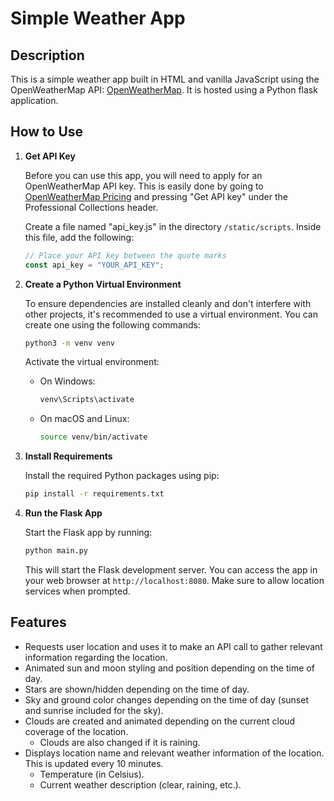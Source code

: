 # Simple Weather App

## Description
This is a simple weather app built in HTML and vanilla JavaScript using the OpenWeatherMap API: [OpenWeatherMap](https://openweathermap.org/). It is hosted using a Python flask application.

## How to Use

1. **Get API Key**

    Before you can use this app, you will need to apply for an OpenWeatherMap API key. This is easily done by going to [OpenWeatherMap Pricing](https://openweathermap.org/price) and pressing "Get API key" under the Professional Collections header.

    Create a file named "api_key.js" in the directory `/static/scripts`. Inside this file, add the following:
    ```javascript
    // Place your API key between the quote marks
    const api_key = "YOUR_API_KEY";
    ```

2. **Create a Python Virtual Environment**

    To ensure dependencies are installed cleanly and don't interfere with other projects, it's recommended to use a virtual environment. You can create one using the following commands:

    ```bash
    python3 -m venv venv
    ```

    Activate the virtual environment:
    - On Windows:
        ```bash
        venv\Scripts\activate
        ```
    - On macOS and Linux:
        ```bash
        source venv/bin/activate
        ```

3. **Install Requirements**

    Install the required Python packages using pip:

    ```bash
    pip install -r requirements.txt
    ```

4. **Run the Flask App**

    Start the Flask app by running:

    ```bash
    python main.py
    ```

    This will start the Flask development server. You can access the app in your web browser at `http://localhost:8080`. Make sure to allow location services when prompted.

## Features
- Requests user location and uses it to make an API call to gather relevant information regarding the location.
- Animated sun and moon styling and position depending on the time of day.
- Stars are shown/hidden depending on the time of day.
- Sky and ground color changes depending on the time of day (sunset and sunrise included for the sky).
- Clouds are created and animated depending on the current cloud coverage of the location.
    - Clouds are also changed if it is raining.
- Displays location name and relevant weather information of the location. This is updated every 10 minutes.
    - Temperature (in Celsius).
    - Current weather description (clear, raining, etc.).


